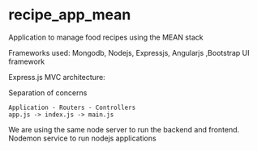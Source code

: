 # recipe_app_mean
Application to manage food recipes using the MEAN stack

Frameworks used:
Mongodb, Nodejs, Expressjs, Angularjs
,Bootstrap UI framework


Express.js MVC architecture:

Separation of concerns

	Application - Routers - Controllers
	app.js -> index.js -> main.js


We are using the same node server to run the backend and frontend. Nodemon service to run nodejs applications